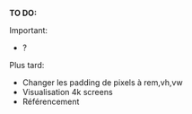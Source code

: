 **TO DO:**

Important:
- ?

Plus tard:
- Changer les padding de pixels à rem,vh,vw
- Visualisation 4k screens
- Référencement
